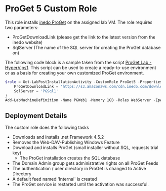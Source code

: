 # ProGet 5 Custom Role

This role installs [inedo ProGet](https://inedo.com/proget) on the assigned lab VM. The role requires two parameters:
* ProGetDownloadLink (please get the link to the latest version from the inedo website)
* SqlServer (The name of the SQL server for creating the ProGet database on)

The following code block is a sample taken from the script [ProGet Lab - HyperV.ps1](https://github.com/AutomatedLab/AutomatedLab/blob/develop/LabSources/SampleScripts/Scenarios/ProGet%20Lab%20-%20HyperV.ps1). This script can be used to create a ready-to-use environment or as a basis for creating your own customized ProGet environment.

``` PowerShell
$role = Get-LabPostInstallationActivity -CustomRole ProGet5 -Properties @{
    ProGetDownloadLink = 'https://s3.amazonaws.com/cdn.inedo.com/downloads/proget/ProGetSetup5.0.10.exe'
    SqlServer = 'PGSql1'
}
Add-LabMachineDefinition -Name PGWeb1 -Memory 1GB -Roles WebServer -IpAddress 192.168.110.51 -PostInstallationActivity $role
```

## Deployment Details
The custom role does the following tasks
- Downloads and installs .net Framework 4.5.2
- Removes the Web-DAV-Publishing Windows Feature
- Download and installs ProGet (small installer without SQL, requests trial key)
    - The ProGet installation creates the SQL database
- The Domain Admin group gets administrative rights on all ProGet Feeds
- The authentication / user directory in ProGet is changed to Active Directory
- A default feed named 'Internal' is created
- The ProGet service is restarted until the activation was successful.